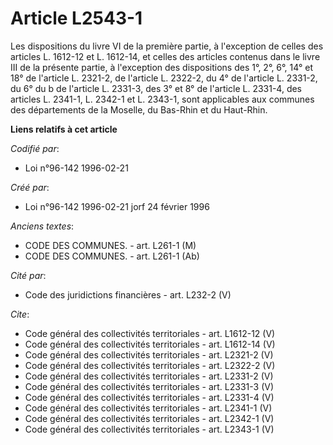 # Article L2543-1

Les dispositions du livre VI de la première partie, à l'exception de celles des articles L. 1612-12 et L. 1612-14, et celles
des articles contenus dans le livre III de la présente partie, à l'exception des dispositions des 1°, 2°, 6°, 14° et 18° de
l'article L. 2321-2, de l'article L. 2322-2, du 4° de l'article L. 2331-2, du 6° du b de l'article L. 2331-3, des 3° et 8° de
l'article L. 2331-4, des articles L. 2341-1, L. 2342-1 et L. 2343-1, sont applicables aux communes des départements de la
Moselle, du Bas-Rhin et du Haut-Rhin.

**Liens relatifs à cet article**

_Codifié par_:

  - Loi n°96-142 1996-02-21

_Créé par_:

  - Loi n°96-142 1996-02-21 jorf 24 février 1996

_Anciens textes_:

  - CODE DES COMMUNES. - art. L261-1 (M)
  - CODE DES COMMUNES. - art. L261-1 (Ab)

_Cité par_:

  - Code des juridictions financières - art. L232-2 (V)

_Cite_:

  - Code général des collectivités territoriales - art. L1612-12 (V)
  - Code général des collectivités territoriales - art. L1612-14 (V)
  - Code général des collectivités territoriales - art. L2321-2 (V)
  - Code général des collectivités territoriales - art. L2322-2 (V)
  - Code général des collectivités territoriales - art. L2331-2 (V)
  - Code général des collectivités territoriales - art. L2331-3 (V)
  - Code général des collectivités territoriales - art. L2331-4 (V)
  - Code général des collectivités territoriales - art. L2341-1 (V)
  - Code général des collectivités territoriales - art. L2342-1 (V)
  - Code général des collectivités territoriales - art. L2343-1 (V)
